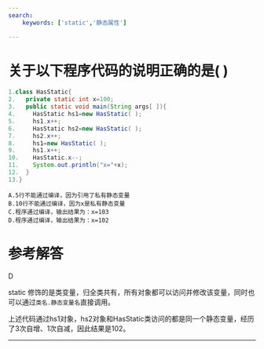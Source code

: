 ```yaml
---
search:
    keywords: ['static','静态属性']

---
```



# 关于以下程序代码的说明正确的是( )

```java
1.class HasStatic{
2.   private static int x=100;
3.   public static void main(String args[ ]){
4.     HasStatic hs1=new HasStatic( );
5.     hs1.x++;
6.     HasStatic hs2=new HasStatic( );
7.     hs2.x++;
8.     hs1=new HasStatic( );
9.     hs1.x++;
10.    HasStatic.x--;
11.    System.out.println("x="+x);
12.  }
13.}

```


```
A.5行不能通过编译，因为引用了私有静态变量
B.10行不能通过编译，因为x是私有静态变量
C.程序通过编译，输出结果为：x=103
D.程序通过编译，输出结果为：x=102
```



# 参考解答

D

static 修饰的是类变量，归全类共有，所有对象都可以访问并修改该变量，同时也可以通过`类名.静态变量名`直接调用。

上述代码通过hs1对象，hs2对象和HasStatic类访问的都是同一个静态变量，经历了3次自增、1次自减，因此结果是102。

---


